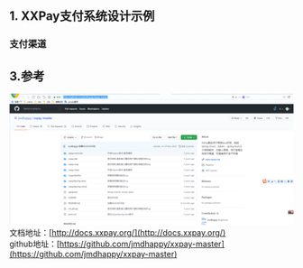 ## 1. XXPay支付系统设计示例

### 支付渠道

## 3.参考

![](/static/image/微信截图_20201214142442.png)  
文档地址：[http://docs.xxpay.org/](http://docs.xxpay.org/)  
github地址：[https://github.com/jmdhappy/xxpay-master](https://github.com/jmdhappy/xxpay-master)

